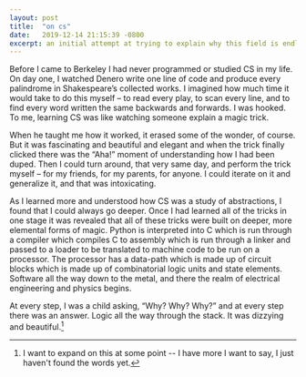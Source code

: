 ```yaml
---
layout: post
title:  "on cs"
date:   2019-12-14 21:15:39 -0800
excerpt: an initial attempt at trying to explain why this field is endlessly fascinating to me
---
```

Before I came to Berkeley I had never programmed or studied CS in my life. On day one, I watched Denero write one line of code and produce every palindrome in Shakespeare’s collected works. I imagined how much time it would take to do this myself – to read every play, to scan every line, and to find every word written the same backwards and forwards. I was hooked. To me, learning CS was like watching someone explain a magic trick.

When he taught me how it worked, it erased some of the wonder, of course. But it was fascinating and beautiful and elegant and when the trick finally clicked there was the “Aha!” moment of understanding how I had been duped. Then I could turn around, that very same day, and perform the trick myself – for my friends, for my parents, for anyone. I could iterate on it and generalize it, and that was intoxicating.

As I learned more and understood how CS was a study of abstractions, I found that I could always go deeper. Once I had learned all of the tricks in one stage it was revealed that all of these tricks were built on deeper, more elemental forms of magic. Python is interpreted into C which is run through a compiler which compiles C to assembly which is run through a linker and passed to a loader to be translated to machine code to be run on a processor. The processor has a data-path which is made up of circuit blocks which is made up of combinatorial logic units and state elements. Software all the way down to the metal, and there the realm of electrical engineering and physics begins.

At every step, I was a child asking, “Why? Why? Why?” and at every step there was an answer. Logic all the way through the stack. It was dizzying and beautiful.[^1]

[^1]: I want to expand on this at some point -- I have more I want to say, I just haven't found the words yet.
